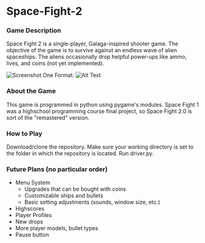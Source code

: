 # Space-Fight-2

### Game Description
Space Fight 2 is a single-player, Galaga-inspired shooter game. The objective of the game is to survive against an endless wave of alien spaceships. The aliens occasionally drop helpful power-ups like ammo, lives, and coins (not yet implemented).

![Screenshot One](/images/logo.png)
Format: ![Alt Text](url)

### About the Game
This game is programmed in python using pygame's modules. Space Fight 1 was a highschool programming course final project, so Space Fight 2.0 is sort of the "remastered" version.

### How to Play
Download/clone the repository. Make sure your working directory is set to the folder in which the repository is located. Run driver.py.

### Future Plans (no particular order)
* Menu System
  * Upgrades that can be bought with coins
  * Customizable ships and bullets
  * Basic setting adjustments (sounds, window size, etc.)
* Highscores
* Player Profiles
* New drops
* More player models, bullet types
* Pause button
